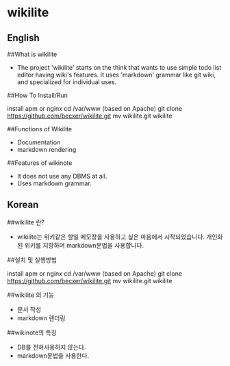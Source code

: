 wikilite
======

English
--
##What is wikilite
 * The project 'wikilite' starts on the think that wants to use simple todo list editor having wiki's features. It uses 'markdown' grammar like git wiki, and specialized for individual uses.

##How To Install/Run

 install apm or nginx
 cd /var/www (based on Apache) 
 git clone https://github.com/becxer/wikilite.git
 mv wikilite.git wikilite


##Functions of Wikilite
 * Documentation
  * markdown rendering

##Features of wikinote
 * It does not use any DBMS at all.
 * Uses markdown grammar.

Korean
--
##wikilite 란?
 * wikilite는 위키같은 할일 메모장을 사용하고 싶은 마음에서 시작되었습니다. 개인화된 위키를 지향하며 markdown문법을 사용합니다.

##설치 및 실행방법

 install apm or nginx
 cd /var/www (based on Apache) 
 git clone https://github.com/becxer/wikilite.git
 mv wikilite.git wikilite


##wikilite 의 기능
 * 문서 작성
  * markdown 렌더링

##wikinote의 특징
 * DB를 전혀사용하지 않는다.
 * markdown문법을 사용한다.
